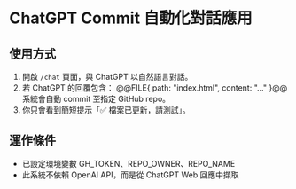 # ChatGPT Commit 自動化對話應用

## 使用方式
1. 開啟 `/chat` 頁面，與 ChatGPT 以自然語言對話。
2. 若 ChatGPT 的回覆包含：
   @@FILE{ path: "index.html", content: "<html>...</html>" }@@
   系統會自動 commit 至指定 GitHub repo。
3. 你只會看到簡短提示「✅ 檔案已更新，請測試」。

## 運作條件
- 已設定環境變數 GH_TOKEN、REPO_OWNER、REPO_NAME
- 此系統不依賴 OpenAI API，而是從 ChatGPT Web 回應中擷取

